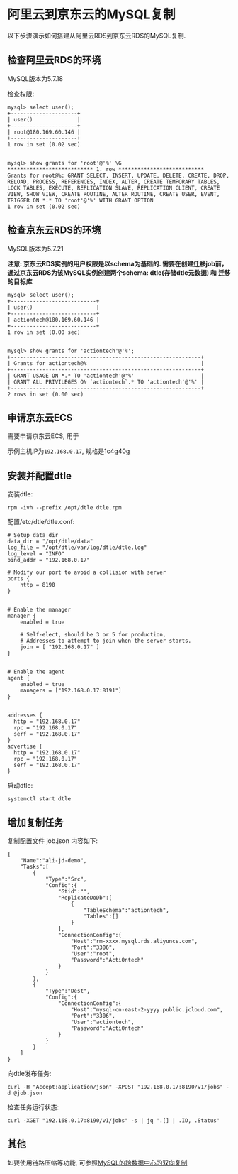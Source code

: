 # 阿里云到京东云的MySQL复制

以下步骤演示如何搭建从阿里云RDS到京东云RDS的MySQL复制.

## 检查阿里云RDS的环境

MySQL版本为5.7.18

检查权限: 

```
mysql> select user();
+---------------------+
| user()              |
+---------------------+
| root@180.169.60.146 |
+---------------------+
1 row in set (0.02 sec)
 
 
mysql> show grants for 'root'@'%' \G
*************************** 1. row ***************************
Grants for root@%: GRANT SELECT, INSERT, UPDATE, DELETE, CREATE, DROP, RELOAD, PROCESS, REFERENCES, INDEX, ALTER, CREATE TEMPORARY TABLES, LOCK TABLES, EXECUTE, REPLICATION SLAVE, REPLICATION CLIENT, CREATE VIEW, SHOW VIEW, CREATE ROUTINE, ALTER ROUTINE, CREATE USER, EVENT, TRIGGER ON *.* TO 'root'@'%' WITH GRANT OPTION
1 row in set (0.02 sec)
```

## 检查京东云RDS的环境

MySQL版本为5.7.21

**注意: 京东云RDS实例的用户权限是以schema为基础的. 需要在创建迁移job前，通过京东云RDS为该MySQL实例创建两个schema: dtle(存储dtle元数据) 和 迁移的目标库**


```
mysql> select user();
+---------------------------+
| user()                    |
+---------------------------+
| actiontech@180.169.60.146 |
+---------------------------+
1 row in set (0.00 sec)
 
 
mysql> show grants for 'actiontech'@'%';
+------------------------------------------------------------+
| Grants for actiontech@%                                    |
+------------------------------------------------------------+
| GRANT USAGE ON *.* TO 'actiontech'@'%'                     |
| GRANT ALL PRIVILEGES ON `actiontech`.* TO 'actiontech'@'%' |
+------------------------------------------------------------+
2 rows in set (0.00 sec)
```

## 申请京东云ECS

需要申请京东云ECS, 用于

示例主机IP为`192.168.0.17`, 规格是1c4g40g


## 安装并配置dtle

安装dtle:

```
rpm -ivh --prefix /opt/dtle dtle.rpm
```

配置/etc/dtle/dtle.conf:

```
# Setup data dir
data_dir = "/opt/dtle/data"
log_file = "/opt/dtle/var/log/dtle/dtle.log"
log_level = "INFO"
bind_addr = "192.168.0.17"
 
# Modify our port to avoid a collision with server
ports {
    http = 8190
}
 
 
# Enable the manager
manager {
    enabled = true
 
    # Self-elect, should be 3 or 5 for production,
    # Addresses to attempt to join when the server starts.
    join = [ "192.168.0.17" ]
}
 
 
# Enable the agent
agent {
    enabled = true
    managers = ["192.168.0.17:8191"]
}
 
 
addresses {
  http = "192.168.0.17"
  rpc = "192.168.0.17"
  serf = "192.168.0.17"
}
advertise {
  http = "192.168.0.17"
  rpc = "192.168.0.17"
  serf = "192.168.0.17"
}
```

启动dtle: 

```
systemctl start dtle
```

## 增加复制任务

复制配置文件 job.json 内容如下:

```
{
    "Name":"ali-jd-demo",
    "Tasks":[
        {
            "Type":"Src",
            "Config":{
                "Gtid":"",
                "ReplicateDoDb":[
                    {
                        "TableSchema":"actiontech",
                        "Tables":[]
                    }
                ],
                "ConnectionConfig":{
                    "Host":"rm-xxxx.mysql.rds.aliyuncs.com",
                    "Port":"3306",
                    "User":"root",
                    "Password":"Acti0ntech"
                }
            }
        },
        {
            "Type":"Dest",
            "Config":{
                "ConnectionConfig":{
                    "Host":"mysql-cn-east-2-yyyy.public.jcloud.com",
                    "Port":"3306",
                    "User":"actiontech",
                    "Password":"Acti0ntech"
                }
            }
        }
    ]
}
```

向dtle发布任务: 

```
curl -H "Accept:application/json" -XPOST "192.168.0.17:8190/v1/jobs" -d @job.json
```

检查任务运行状态: 

```
curl -XGET "192.168.0.17:8190/v1/jobs" -s | jq '.[] | .ID, .Status'
```

## 其他

如要使用链路压缩等功能, 可参照[MySQL的跨数据中心的双向复制](2.3_dc_to_dc.md)